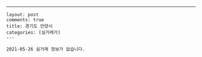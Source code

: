 ---
    layout: post
    comments: true
    title: 경기도 안양시
    categories: [실거래가]
    ---

    2021-05-26 실거래 정보가 없습니다.

    